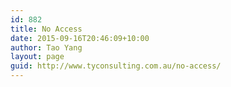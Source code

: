 ```yaml
---
id: 882
title: No Access
date: 2015-09-16T20:46:09+10:00
author: Tao Yang
layout: page
guid: http://www.tyconsulting.com.au/no-access/
---
```


